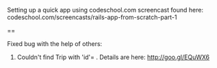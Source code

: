 Setting up a quick app using codeschool.com screencast found here: codeschool.com/screencasts/rails-app-from-scratch-part-1 

== 

Fixed bug with the help of others:

1.  Couldn't find Trip with 'id'= . Details are here: http://goo.gl/EQuWX6
